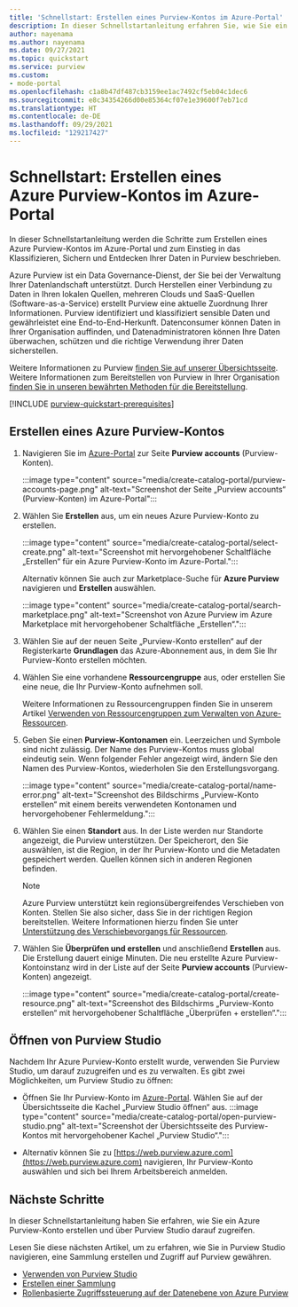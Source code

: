 ```yaml
---
title: 'Schnellstart: Erstellen eines Purview-Kontos im Azure-Portal'
description: In dieser Schnellstartanleitung erfahren Sie, wie Sie ein Azure Purview-Konto erstellen und Berechtigungen für dessen Verwendung konfigurieren.
author: nayenama
ms.author: nayenama
ms.date: 09/27/2021
ms.topic: quickstart
ms.service: purview
ms.custom:
- mode-portal
ms.openlocfilehash: c1a8b47df487cb3159ee1ac7492cf5eb04c1dec6
ms.sourcegitcommit: e8c34354266d00e85364cf07e1e39600f7eb71cd
ms.translationtype: HT
ms.contentlocale: de-DE
ms.lasthandoff: 09/29/2021
ms.locfileid: "129217427"
---
```

# <a name="quickstart-create-an-azure-purview-account-in-the-azure-portal"></a>Schnellstart: Erstellen eines Azure Purview-Kontos im Azure-Portal

In dieser Schnellstartanleitung werden die Schritte zum Erstellen eines Azure Purview-Kontos im Azure-Portal und zum Einstieg in das Klassifizieren, Sichern und Entdecken Ihrer Daten in Purview beschrieben.

Azure Purview ist ein Data Governance-Dienst, der Sie bei der Verwaltung Ihrer Datenlandschaft unterstützt. Durch Herstellen einer Verbindung zu Daten in Ihren lokalen Quellen, mehreren Clouds und SaaS-Quellen (Software-as-a-Service) erstellt Purview eine aktuelle Zuordnung Ihrer Informationen. Purview identifiziert und klassifiziert sensible Daten und gewährleistet eine End-to-End-Herkunft. Datenconsumer können Daten in Ihrer Organisation auffinden, und Datenadministratoren können Ihre Daten überwachen, schützen und die richtige Verwendung ihrer Daten sicherstellen.

Weitere Informationen zu Purview [finden Sie auf unserer Übersichtsseite](overview.md). Weitere Informationen zum Bereitstellen von Purview in Ihrer Organisation [finden Sie in unseren bewährten Methoden für die Bereitstellung](deployment-best-practices.md).

[!INCLUDE [purview-quickstart-prerequisites](includes/purview-quickstart-prerequisites.md)]

## <a name="create-an-azure-purview-account"></a>Erstellen eines Azure Purview-Kontos

1. Navigieren Sie im [Azure-Portal](https://portal.azure.com) zur Seite **Purview accounts** (Purview-Konten).

    :::image type="content" source="media/create-catalog-portal/purview-accounts-page.png" alt-text="Screenshot der Seite „Purview accounts“ (Purview-Konten) im Azure-Portal":::

1. Wählen Sie **Erstellen** aus, um ein neues Azure Purview-Konto zu erstellen.

   :::image type="content" source="media/create-catalog-portal/select-create.png" alt-text="Screenshot mit hervorgehobener Schaltfläche „Erstellen“ für ein Azure Purview-Konto im Azure-Portal.":::
  
      Alternativ können Sie auch zur Marketplace-Suche für **Azure Purview** navigieren und **Erstellen** auswählen.

     :::image type="content" source="media/create-catalog-portal/search-marketplace.png" alt-text="Screenshot von Azure Purview im Azure Marketplace mit hervorgehobener Schaltfläche „Erstellen“.":::

1. Wählen Sie auf der neuen Seite „Purview-Konto erstellen“ auf der Registerkarte **Grundlagen** das Azure-Abonnement aus, in dem Sie Ihr Purview-Konto erstellen möchten.

1. Wählen Sie eine vorhandene **Ressourcengruppe** aus, oder erstellen Sie eine neue, die Ihr Purview-Konto aufnehmen soll.

    Weitere Informationen zu Ressourcengruppen finden Sie in unserem Artikel [Verwenden von Ressourcengruppen zum Verwalten von Azure-Ressourcen](../azure-resource-manager/management/manage-resource-groups-portal.md#what-is-a-resource-group).

1. Geben Sie einen **Purview-Kontonamen** ein. Leerzeichen und Symbole sind nicht zulässig.
    Der Name des Purview-Kontos muss global eindeutig sein. Wenn folgender Fehler angezeigt wird, ändern Sie den Namen des Purview-Kontos, wiederholen Sie den Erstellungsvorgang.

    :::image type="content" source="media/create-catalog-portal/name-error.png" alt-text="Screenshot des Bildschirms „Purview-Konto erstellen“ mit einem bereits verwendeten Kontonamen und hervorgehobener Fehlermeldung.":::

1. Wählen Sie einen **Standort** aus.
    In der Liste werden nur Standorte angezeigt, die Purview unterstützen. Der Speicherort, den Sie auswählen, ist die Region, in der Ihr Purview-Konto und die Metadaten gespeichert werden. Quellen können sich in anderen Regionen befinden.

      > [!Note]
      > Azure Purview unterstützt kein regionsübergreifendes Verschieben von Konten. Stellen Sie also sicher, dass Sie in der richtigen Region bereitstellen. Weitere Informationen hierzu finden Sie unter [Unterstützung des Verschiebevorgangs für Ressourcen](../azure-resource-manager/management/move-support-resources.md).

1. Wählen Sie **Überprüfen und erstellen** und anschließend **Erstellen** aus. Die Erstellung dauert einige Minuten. Die neu erstellte Azure Purview-Kontoinstanz wird in der Liste auf der Seite **Purview accounts** (Purview-Konten) angezeigt.

    :::image type="content" source="media/create-catalog-portal/create-resource.png" alt-text="Screenshot des Bildschirms „Purview-Konto erstellen“ mit hervorgehobener Schaltfläche „Überprüfen + erstellen“.":::

## <a name="open-purview-studio"></a>Öffnen von Purview Studio

Nachdem Ihr Azure Purview-Konto erstellt wurde, verwenden Sie Purview Studio, um darauf zuzugreifen und es zu verwalten. Es gibt zwei Möglichkeiten, um Purview Studio zu öffnen:

* Öffnen Sie Ihr Purview-Konto im [Azure-Portal](https://portal.azure.com). Wählen Sie auf der Übersichtsseite die Kachel „Purview Studio öffnen“ aus.
    :::image type="content" source="media/create-catalog-portal/open-purview-studio.png" alt-text="Screenshot der Übersichtsseite des Purview-Kontos mit hervorgehobener Kachel „Purview Studio“.":::

* Alternativ können Sie zu [https://web.purview.azure.com](https://web.purview.azure.com) navigieren, Ihr Purview-Konto auswählen und sich bei Ihrem Arbeitsbereich anmelden.

## <a name="next-steps"></a>Nächste Schritte

In dieser Schnellstartanleitung haben Sie erfahren, wie Sie ein Azure Purview-Konto erstellen und über Purview Studio darauf zugreifen.

Lesen Sie diese nächsten Artikel, um zu erfahren, wie Sie in Purview Studio navigieren, eine Sammlung erstellen und Zugriff auf Purview gewähren.

* [Verwenden von Purview Studio](use-purview-studio.md)
* [Erstellen einer Sammlung](quickstart-create-collection.md)
* [Rollenbasierte Zugriffssteuerung auf der Datenebene von Azure Purview](catalog-permissions.md)
